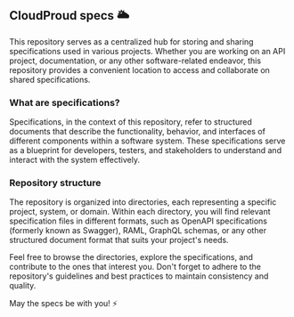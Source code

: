 ## CloudProud specs 🌥️

This repository serves as a centralized hub for storing and sharing specifications used in various projects. Whether you are working on an API project, documentation, or any other software-related endeavor, this repository provides a convenient location to access and collaborate on shared specifications.

### What are specifications?

Specifications, in the context of this repository, refer to structured documents that describe the functionality, behavior, and interfaces of different components within a software system. These specifications serve as a blueprint for developers, testers, and stakeholders to understand and interact with the system effectively.

### Repository structure

The repository is organized into directories, each representing a specific project, system, or domain. Within each directory, you will find relevant specification files in different formats, such as OpenAPI specifications (formerly known as Swagger), RAML, GraphQL schemas, or any other structured document format that suits your project's needs.

Feel free to browse the directories, explore the specifications, and contribute to the ones that interest you. Don't forget to adhere to the repository's guidelines and best practices to maintain consistency and quality.

May the specs be with you! ⚡️